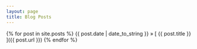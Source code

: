 ```yaml
---
layout: page
title: Blog Posts
---
```


{% for post in site.posts %}
  {{ post.date | date_to_string }} &raquo; [ {{ post.title }} ]({{ post.url }})
{% endfor %}